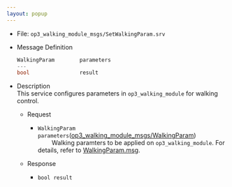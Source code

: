 ```yaml
---
layout: popup
---
```


- File: `op3_walking_module_msgs/SetWalkingParam.srv`

- Message Definition
  ```c
  WalkingParam        parameters
  ---
  bool                result
  ```

- Description  
This service configures parameters in `op3_walking_module` for walking control.  

  - Request  
    * `WalkingParam parameters`([op3_walking_module_msgs/WalkingParam])   
&emsp;&emsp; Walking paramters to be applied on `op3_walking_module`. For details, refer to [WalkingParam.msg].

  - Response
    * `bool result`   
&emsp;&emsp;


[op3_walking_module_msgs/WalkingParam]: /docs/en/platform/msgs/op3_WalkingParam_msg/#op3-walkingparam-msg
[WalkingParam.msg]: /docs/en/platform/msgs/op3_WalkingParam_msg/#op3-walkingparam-msg
